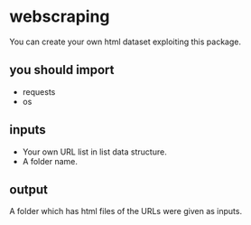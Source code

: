 # webscraping
You can create your own html dataset exploiting this package. 

## you should import
- requests
- os

## inputs 
- Your own URL list in list data structure.
- A folder name. 

## output
A folder which has html files of the URLs were given as inputs.
